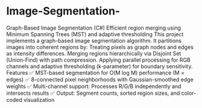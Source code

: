 # Image-Segmentation-
Graph-Based Image Segmentation (C#) Efficient region merging using Minimum Spanning Trees (MST) and adaptive thresholding This project implements a graph-based image segmentation algorithm. It partitions images into coherent regions by: Treating pixels as graph nodes and edges as intensity differences. Merging regions hierarchically via Disjoint Set (Union-Find) with path compression. Applying parallel processing for RGB channels and adaptive thresholding (k-parameter) for boundary sensitivity.
Features ✅ MST-based segmentation for O(M log M) performance (M = edges) 
         ✅ 8-connected pixel neighborhoods with Gaussian-smoothed edge weights 
         ✅ Multi-channel support: Processes R/G/B independently and intersects results 
         ✅ Output: Segment counts, sorted region sizes, and color-coded visualization
